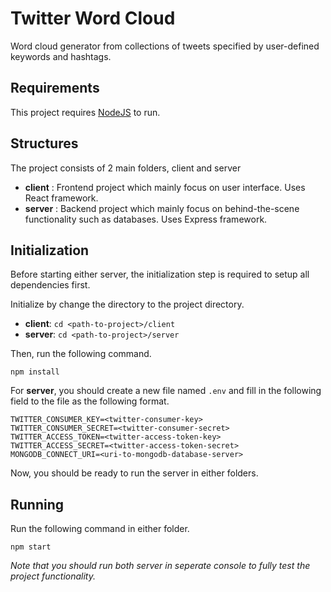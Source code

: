 # Twitter Word Cloud 

Word cloud generator from collections of tweets specified by user-defined keywords and hashtags.

## Requirements

This project requires [NodeJS](https://nodejs.org/en/download/) to run.

## Structures

The project consists of 2 main folders, client and server

- **client** : Frontend project which mainly focus on user interface. Uses React framework.
- **server** : Backend project which mainly focus on behind-the-scene functionality such as databases. Uses Express framework.

## Initialization

Before starting either server, the initialization step is required to setup all dependencies first.

Initialize by change the directory to the project directory.

- **client**: ```cd <path-to-project>/client```
- **server**: ```cd <path-to-project>/server```

Then, run the following command.

```npm install```

For **server**, you should create a new file named `.env` and fill in the following field to the file as the following format.
```
TWITTER_CONSUMER_KEY=<twitter-consumer-key>
TWITTER_CONSUMER_SECRET=<twitter-consumer-secret>
TWITTER_ACCESS_TOKEN=<twitter-access-token-key>
TWITTER_ACCESS_SECRET=<twitter-access-token-secret>
MONGODB_CONNECT_URI=<uri-to-mongodb-database-server>
```

Now, you should be ready to run the server in either folders.

## Running

Run the following command in either folder.

```
npm start
```

*Note that you should run both server in seperate console to fully test the project functionality.*